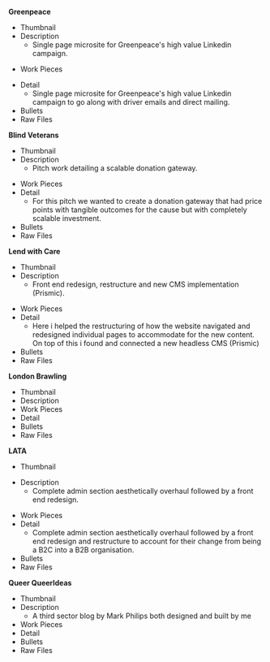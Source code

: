 **Greenpeace**
+ Thumbnail
+ Description
  + Single page microsite for Greenpeace's high value Linkedin campaign.
- Work Pieces
+ Detail
  + Single page microsite for Greenpeace's high value Linkedin campaign to go along with driver emails and direct mailing.
+ Bullets
+ Raw Files

**Blind Veterans**
+ Thumbnail
+ Description
  + Pitch work detailing a scalable donation gateway.
- Work Pieces
- Detail
  + For this pitch we wanted to create a donation gateway that had price points with tangible outcomes for the cause but with completely scalable investment.
- Bullets
- Raw Files

**Lend with Care**
+ Thumbnail
+ Description
  + Front end redesign, restructure and new CMS implementation (Prismic).
- Work Pieces
- Detail
  + Here i helped the restructuring of how the website navigated and redesigned individual pages to accommodate for the new content. On top of this i found and connected a new headless CMS (Prismic)
- Bullets
- Raw Files

**London Brawling**
- Thumbnail
- Description
- Work Pieces
- Detail
- Bullets
- Raw Files

**LATA**
- Thumbnail
+ Description
    + Complete admin section aesthetically overhaul followed by a front end redesign.
- Work Pieces
- Detail
  + Complete admin section aesthetically overhaul followed by a front end redesign and restructure to account for their change from being a B2C into a B2B organisation.
- Bullets
- Raw Files

**Queer QueerIdeas**
- Thumbnail
- Description
  + A third sector blog by Mark Philips both designed and built by me
- Work Pieces
- Detail
- Bullets
- Raw Files
